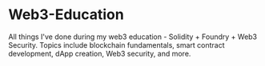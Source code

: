 # Web3-Education
All things I've done during my web3 education - Solidity + Foundry + Web3 Security. Topics include blockchain fundamentals, smart contract development, dApp creation, Web3 security, and more.
